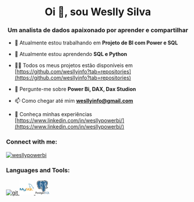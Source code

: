 <h1 align="center">Oi 👋, sou Weslly Silva</h1>
<h3 align="center">Um analista de dados apaixonado por aprender e compartilhar</h3>

- 🔭 Atualmente estou trabalhando em **Projeto de BI com Power e SQL**

- 🌱 Atualmente estou aprendendo **SQL e Python**

- 👨‍💻 Todos os meus projetos estão disponíveis em [https://github.com/wesllyinfo?tab=repositories](https://github.com/wesllyinfo?tab=repositories)

- 💬 Pergunte-me sobre **Power Bi, DAX, Dax Studion**

- 📫 Como chegar até mim **wesllyinfo@gmail.com**

- 📄 Conheça minhas experiências [https://www.linkedin.com/in/wesllypowerbi/](https://www.linkedin.com/in/wesllypowerbi/)

<h3 align="left">Connect with me:</h3>
<p align="left">
<a href="https://linkedin.com/in/wesllypowerbi" target="blank"><img align="center" src="https://raw.githubusercontent.com/rahuldkjain/github-profile-readme-generator/master/src/images/icons/Social/linked-in-alt.svg" alt="wesllypowerbi" height="30" width="40" /></a>
</p>

<h3 align="left">Languages and Tools:</h3>
<p align="left"> <a href="https://git-scm.com/" target="_blank" rel="noreferrer"> <img src="https://www.vectorlogo.zone/logos/git-scm/git-scm-icon.svg" alt="git" width="40" height="40"/> </a> <a href="https://www.mysql.com/" target="_blank" rel="noreferrer"> <img src="https://raw.githubusercontent.com/devicons/devicon/master/icons/mysql/mysql-original-wordmark.svg" alt="mysql" width="40" height="40"/> </a> <a href="https://www.postgresql.org" target="_blank" rel="noreferrer"> <img src="https://raw.githubusercontent.com/devicons/devicon/master/icons/postgresql/postgresql-original-wordmark.svg" alt="postgresql" width="40" height="40"/> </a> </p>
